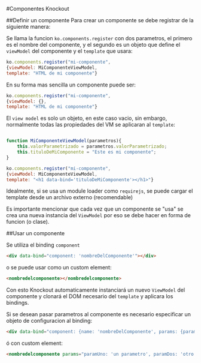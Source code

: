 #Componentes Knockout

##Definir un componente
Para crear un componente se debe registrar de la siguiente manera:

Se llama la funcion `ko.components.register` con dos parametros, el primero es el nombre del componente, y el segundo es un objeto que define el `viewModel` del componente y el `template` que usara:

```javascript 
ko.components.register("mi-componente", 
{viewModel: MiComponenteViewModel,
template: "HTML de mi componente"}
```
En su forma mas sencilla un componente puede ser:

```javascript 
ko.components.register("mi-componente", 
{viewModel: {},
template: "HTML de mi componente"}
```

El `view model` es solo un objeto, en este caso vacio, sin embargo, normalmente todas las propiedades del VM se aplicaran al `template`:

```javascript 

function MiComponenteViewModel(parametros){
	this.valorParametrizado = parametros.valorParametrizado;
	this.tituloDeMiComponente = "Este es mi componente";
}

ko.components.register("mi-componente", 
{viewModel: MiComponenteViewModel,
template: "<h1 data-bind='tituloDeMiComponente'></h1>"}
```

Idealmente, si se usa un module loader como `requirejs`, se puede cargar el template desde un archivo externo (recomendable)

Es importante mencionar que cada vez que un componente se "usa" se crea una nueva instancia del `ViewModel` por eso se debe hacer en forma de funcion (o clase).

##Usar un componente

Se utiliza el binding `component`

```html
<div data-bind="component: 'nombreDelComponente'"></div>
```

o se puede usar como un custom element: 

```html
<nombredelcomponente></nombredelcomponente>
```
Con esto Knockout automaticamente instanciará un nuevo `ViewModel` del componente y clonará el DOM necesario del `template` y aplicara los bindings.

Si se desean pasar parametros al componente es necesario especificar un objeto de configuracion al binding:

```html
<div data-bind="component: {name: 'nombreDelComponente', params: {paramUno: 'un parametro', paramDos: 'otro parametro'}"></div>
```
ó con custom element:

```html
<nombredelcomponente params="paramUno: 'un parametro', paramDos: 'otro parametro'"></nombredelcomponente>
```
